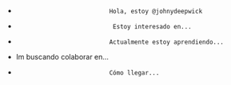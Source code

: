 -                               Hola, estoy @johnydeepwick                             
-                                Estoy interesado en...                              
-                               Actualmente estoy aprendiendo...                             
- Im buscando colaborar en...
-                               Cómo llegar...                             

<!---
Johnydeepwick/Johnydeepwick es un repositorio especial porque su README.md (este archivo) aparece en su perfil GitHub.
Puede hacer clic en el enlace Vista previa para echar un vistazo a sus cambios.
--->
